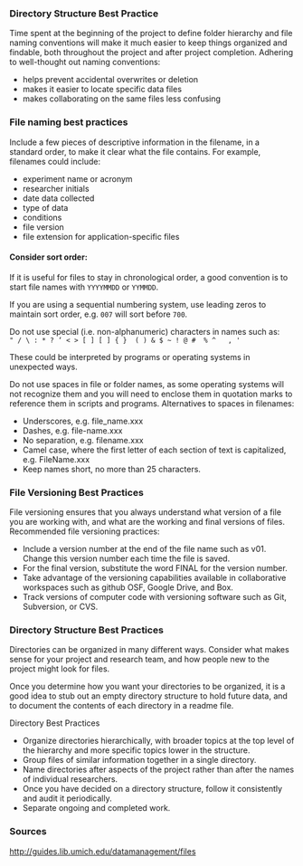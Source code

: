 ### Directory Structure Best Practice
Time spent at the beginning of the project to define folder hierarchy and file naming conventions will make it much easier to keep things organized and findable, both throughout the project and after project completion. Adhering to well-thought out naming conventions:

* helps prevent accidental overwrites or deletion
* makes it easier to locate specific data files
* makes collaborating on the same files less confusing

### File naming best practices

Include a few pieces of descriptive information in the filename, in a standard order, to make it clear what the file contains. For example, filenames could include:

* experiment name or acronym
* researcher initials
* date data collected
* type of data
* conditions
* file version
* file extension for application-specific files

#### Consider sort order:

If it is useful for files to stay in chronological order, a good convention is to start file names with `YYYYMMDD` or `YYMMDD`.

If you are using a sequential numbering system, use leading zeros to maintain sort order, e.g. `007` will sort before `700`.

Do not use special (i.e. non-alphanumeric) characters in names such as:  
```" / \ : * ? ‘ < > [ ] [ ] { }  ( ) & $ ~ ! @ #  % ^   , '```

These could be interpreted by programs or operating systems in unexpected ways.

Do not use spaces in file or folder names, as some operating systems will not recognize them and you will need to enclose them in quotation marks to reference them in scripts and programs. Alternatives to spaces in filenames:

* Underscores, e.g. file_name.xxx
* Dashes, e.g. file-name.xxx
* No separation, e.g. filename.xxx
* Camel case, where the first letter of each section of text is capitalized, e.g. FileName.xxx
* Keep names short, no more than 25 characters.

### File Versioning Best Practices

File versioning ensures that you always understand what version of a file you are working with, and what are the working and final versions of files. Recommended file versioning practices:

* Include a version number at the end of the file name such as v01. Change this version number each time the file is saved.
* For the final version, substitute the word FINAL for the version number.
* Take advantage of the versioning capabilities available in collaborative workspaces such as github OSF, Google Drive, and Box.
* Track versions of computer code with versioning software such as Git, Subversion, or CVS.

### Directory Structure Best Practices
Directories can be organized in many different ways. Consider what makes sense for your project and research team, and how people new to the project might look for files.

Once you determine how you want your directories to be organized, it is a good idea to stub out an empty directory structure to hold future data, and to document the contents of each directory in a readme file.

Directory Best Practices

* Organize directories hierarchically, with broader topics at the top level of the hierarchy and more specific topics lower in the structure.
* Group files of similar information together in a single directory.
* Name directories after aspects of the project rather than after the names of individual researchers.
* Once you have decided on a directory structure, follow it consistently and audit it periodically.
* Separate ongoing and completed work.

### Sources
http://guides.lib.umich.edu/datamanagement/files
